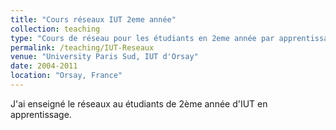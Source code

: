 ```yaml
---
title: "Cours réseaux IUT 2eme année"
collection: teaching
type: "Cours de réseau pour les étudiants en 2eme année par apprentissage"
permalink: /teaching/IUT-Reseaux
venue: "University Paris Sud, IUT d'Orsay"
date: 2004-2011
location: "Orsay, France"
---
```


J'ai enseigné le réseaux au étudiants de 2ème année d'IUT en apprentissage.
